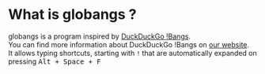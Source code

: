 # What is globangs ?
globangs is a program inspired by [DuckDuckGo !Bangs](https://duckduckgo.com/bangs).  
You can find more information about DuckDuckGo !Bangs on [our website](http://je.yo.fr/project/2).  
It allows typing shortcuts, starting with `!` that are automatically expanded on pressing <kbd>Alt + Space + F</kbd>

